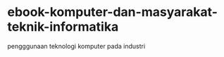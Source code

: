 ebook-komputer-dan-masyarakat-teknik-informatika
================================================

pengggunaan teknologi komputer pada industri

